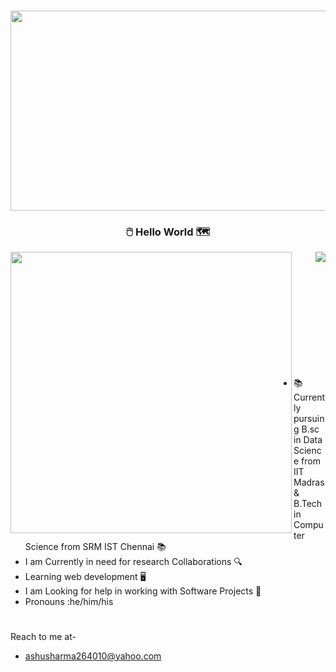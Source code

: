 ### <h3 align="center" id="heading"><img src="https://www.freecodecamp.org/news/content/images/2021/07/12-apps.png" height="320" width="800"></h3>
<h3 align="center" id="heading">🖱️ Hello World 🗺️</h3>

<p align="left">
  <img align="left" src="https://github-readme-stats.vercel.app/api?username=aghosh0605&theme=tokyonight&count_private=true&include_all_commits=true&show_icons=true&custom_title=%23%20GitHub%20Stats%20%E2%9C%85" width="450px"  />
  
  <img align="right" src="https://github-readme-stats.vercel.app/api/top-langs/?username=aghosh0605&theme=tokyonight&layout=compact&langs_count=10&custom_title=%23%20Most%20Used%20Languages%20%F0%9F%91%A8%F0%9F%8F%BD%E2%80%8D%F0%9F%92%BB" />
</p>

<br><br><br><br><br><br><br><br><br><br>



##
- 📚 Currently pursuing B.sc in Data Science from IIT Madras & B.Tech in Computer Science from SRM IST Chennai 📚
- I am Currently in need for research Collaborations 🔍
- Learning web development 🖥️
- I am Looking for help in working with Software Projects 📁
- Pronouns :he/him/his

#
Reach to me at-
 - ashusharma264010@yahoo.com


<!--
**ashusharma264010/ashusharma264010** is a ✨ _special_ ✨ repository because its `README.md` (this file) appears on your GitHub profile.

Here are some ideas to get you started:

- 🔭 I’m currently working on App Development
- 🌱 I’m currently learning ...
- 👯 I’m looking to collaborate on ...
- 🤔 I’m looking for help with ...
- 💬 Ask me about ...
- 📫 How to reach me: ...
- 😄 Pronouns: ...
- ⚡ Fun fact: ...
-->
